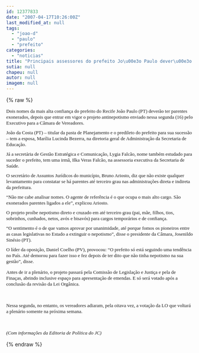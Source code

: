 ```yaml
---
id: 12377833
date: "2007-04-17T10:26:00Z"
last_modified_at: null
tags:
  - "joao-d"
  - "paulo"
  - "prefeito"
categories:
  - "noticias"
title: "Principais assessores do prefeito Jo\u00e3o Paulo dever\u00e3o ser os primeiros a ter parentes exonerados"
sutia: null
chapeu: null
autor: null
imagem: null
---
```

{% raw %}
<p><FONT size=2><FONT size=1></p>
<p><DIV style=\"FONT-SIZE: 90%\"></p>
<p><P style=\"FONT-SIZE: 90%\"><FONT face=Verdana size=2>Dois nomes da mais alta confiança do prefeito do Recife João Paulo (PT) deverão ter parentes exonerados, depois que entrar em vigor o projeto antinepotismo enviado&nbsp;nessa segunda (16)&nbsp;pelo Executivo para a Câmara de Vereadores. </FONT></P></p>
<p><P style=\"FONT-SIZE: 90%\"><FONT face=Verdana size=2>João da Costa (PT) – titular da pasta de Planejamento e o predileto do prefeito para sua sucessão – </B></I>tem a esposa, Marília Lucinda Bezerra, na diretoria geral de Administração da Secretaria de Educação. </FONT></P></p>
<p><P style=\"FONT-SIZE: 90%\"><FONT face=Verdana size=2>Já a secretária de Gestão Estratégica e Comunicação, Lygia Falcão, nome também estudado para suceder o prefeito, tem uma irmã, </B></I>Ilka Veras Falcão, na assessoria executiva da Secretaria de Saúde. </FONT></P></p>
<p><P style=\"FONT-SIZE: 90%\"><FONT face=Verdana size=2>O&nbsp;secretário de Assuntos Jurídicos do município, Bruno Ariosto,&nbsp;diz que não existe qualquer levantamento para constatar se há parentes até terceiro grau&nbsp;nas administrações direta e indireta da prefeitura. </FONT></p>
<p><P style=\"FONT-SIZE: 90%\"><FONT face=Verdana size=2>“Não me cabe analisar nomes. O agente de referência é o que ocupa o mais alto cargo. São exonerados parentes ligados a ele”, explicou Ariosto. </FONT></p>
<p><P style=\"FONT-SIZE: 90%\"><FONT face=Verdana size=2>O projeto proíbe nepotismo direto e cruzado em até terceiro grau (</B></I>pai, mãe, filhos, tios, sobrinhos, cunhados, netos, avós e bisavós)</B></I> para cargos temporários e de confiança. </FONT></p>
<p><P style=\"FONT-SIZE: 90%\"><FONT face=Verdana size=2>“O sentimento é o de que vamos aprovar por unanimidade, até porque fomos os pioneiros entre as casas legislativas no Estado a extinguir o nepotismo”, disse o presidente da Câmara, Josenildo Sinésio (PT).</B></I> </FONT></p>
<p><P style=\"FONT-SIZE: 90%\"><FONT face=Verdana size=2>O líder da oposição, Daniel Coelho (PV), provocou: “O prefeito só está seguindo uma tendência no País. Até demorou para fazer isso e fez depois de ter dito que não tinha nepotismo na sua gestão”, disse. </FONT></P><FONT face=Verdana size=2></p>
<p><DIV style=\"FONT-SIZE: 90%\"><FONT face=Verdana size=2>Antes de ir a plenário, o projeto&nbsp;passará pela Comissão de Legislação e Justiça e pela de Finaças, abrindo inclusive espaço para apresentação de emendas. E s</FONT>ó será votado após a conclusão da revisão da&nbsp;Lei Orgânica.</DIV></p>
<p><DIV style=\"FONT-SIZE: 90%\">&nbsp;</DIV></p>
<p><DIV style=\"FONT-SIZE: 90%\">Nessa segunda, no entanto, os vereadores adiaram, pela oitava vez, a votação da LO que voltará a plenário somente na próxima semana.&nbsp;</DIV></p>
<p><DIV style=\"FONT-SIZE: 90%\">&nbsp;</DIV></p>
<p><DIV style=\"FONT-SIZE: 90%\"><EM>(Com informações da Editoria de Política do JC)</EM></FONT></DIV></DIV></FONT></FONT> </p>
{% endraw %}